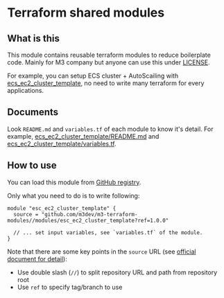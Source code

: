 # Terraform shared modules

## What is this

This module contains reusable terraform modules to reduce boilerplate code. Mainly for M3 company but anyone can use this under [LICENSE](./LICENSE).

For example, you can setup ECS cluster + AutoScailing with [ecs_ec2_cluster_template](./ecs_ec2_cluster_template), no need to write many terraform for every applications.

## Documents

Look `README.md` and `variables.tf` of each module to know it's detail. For example, [ecs_ec2_cluster_template/README.md](./ecs_ec2_cluster_template/README.md) and [ecs_ec2_cluster_template/variables.tf](./ecs_ec2_cluster_template/variables.tf).

## How to use

You can load this module from [GitHub registry](https://www.terraform.io/docs/modules/sources.html#github).

Only what you need to do is to write following:

```
module "esc_ec2_cluster_template" {
  source = "github.com/m3dev/m3-terraform-modules//modules/esc_ec2_cluster_template?ref=1.0.0"

  // ... set input variables, see `variables.tf` of the module.
}
```

Note that there are some key points in the `source` URL (see [official document for detail](https://www.terraform.io/docs/modules/sources.html)):

- Use double slash (`//`) to split repository URL and path from repository root
- Use `ref` to specify tag/branch to use
